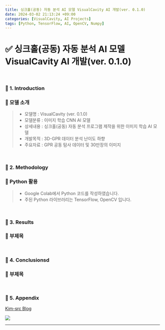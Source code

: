 ```yaml
---
title: 싱크홀(공동) 자동 분석 AI 모델 VisualCavity AI 개발(ver. 0.1.0)
date: 2024-03-02 21:13:24 +09:00
categories: [VisualCavity, AI Projects]
tags: [Python, TensorFlow, AI, OpenCV, Numpy]
---
```


# ✅ 싱크홀(공동) 자동 분석 AI 모델 VisualCavity AI 개발(ver. 0.1.0)

<br>

### 🔔 1. Introduction
### 📌 모델 소개
> - 모델명 : VisualCavity (ver. 0.1.0)
> - 모델분류 : 이미지 학습 CNN AI 모델
> - 상세내용 : 싱크홀(공동) 자동 분석 프로그램 제작을 위한 이미지 학습 AI 모델
> - 개발목적 : 3D-GPR 데이터 분석 난이도 하향
> - 주요자료 : GPR 공동 탐사 데이터 및 30만장의 이미지

<br>

### 🔔 2. Methodology
### 📌 Python 활용
> - Google Colab에서 Python 코드를 작성하였습니다.
> - 주된 Python 라이브러리는 TensorFlow, OpenCV 입니다.

<br>

### 🔔 3. Results

### 📌 부제목

<br>

### 🔔 4. Conclusionsd

### 📌 부제목

<br>

### 🎁 5. Appendix

<a href="https://kim-src.github.io/">Kim-src Blog</a>

<img src="https://github.com/Kim-src/Images/assets/150884526/9ba1ebbb-a79c-4e4c-a5f6-2149bb301cd8" class="img">

<br>

---

<br>
<br>
<br>
